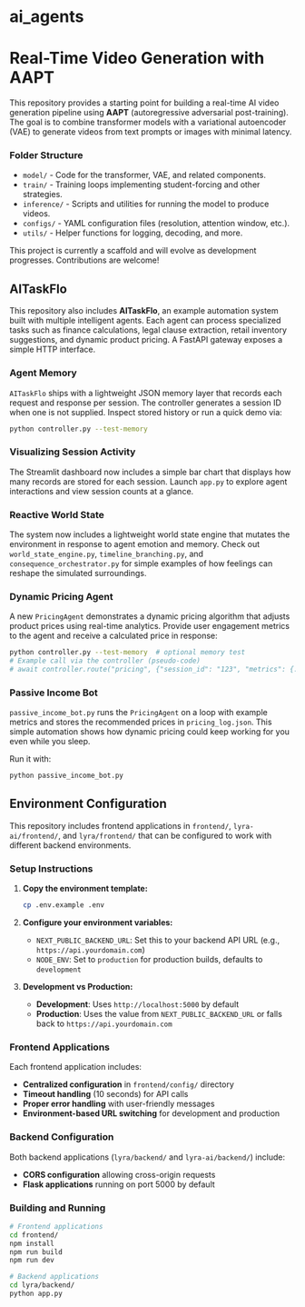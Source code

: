 # ai_agents

# Real-Time Video Generation with AAPT

This repository provides a starting point for building a real-time AI video generation pipeline using **AAPT** (autoregressive adversarial post-training). The goal is to combine transformer models with a variational autoencoder (VAE) to generate videos from text prompts or images with minimal latency.

### Folder Structure

- `model/` - Code for the transformer, VAE, and related components.
- `train/` - Training loops implementing student-forcing and other strategies.
- `inference/` - Scripts and utilities for running the model to produce videos.
- `configs/` - YAML configuration files (resolution, attention window, etc.).
- `utils/` - Helper functions for logging, decoding, and more.

This project is currently a scaffold and will evolve as development progresses. Contributions are welcome!

## AITaskFlo

This repository also includes **AITaskFlo**, an example automation system built with multiple intelligent agents. Each agent can process specialized tasks such as finance calculations, legal clause extraction, retail inventory suggestions, and dynamic product pricing. A FastAPI gateway exposes a simple HTTP interface.

### Agent Memory

`AITaskFlo` ships with a lightweight JSON memory layer that records each
request and response per session. The controller generates a session ID
when one is not supplied. Inspect stored history or run a quick demo via:

```bash
python controller.py --test-memory
```

### Visualizing Session Activity

The Streamlit dashboard now includes a simple bar chart that displays how many
records are stored for each session. Launch `app.py` to explore agent interactions
and view session counts at a glance.

### Reactive World State

The system now includes a lightweight world state engine that mutates the
environment in response to agent emotion and memory. Check out
`world_state_engine.py`, `timeline_branching.py`, and
`consequence_orchestrator.py` for simple examples of how feelings can reshape
the simulated surroundings.

### Dynamic Pricing Agent

A new `PricingAgent` demonstrates a dynamic pricing algorithm that adjusts
product prices using real-time analytics. Provide user engagement metrics to the
agent and receive a calculated price in response:

```bash
python controller.py --test-memory  # optional memory test
# Example call via the controller (pseudo-code)
# await controller.route("pricing", {"session_id": "123", "metrics": {...}})
```

### Passive Income Bot

`passive_income_bot.py` runs the `PricingAgent` on a loop with example metrics
and stores the recommended prices in `pricing_log.json`. This simple automation
shows how dynamic pricing could keep working for you even while you sleep.

Run it with:

```bash
python passive_income_bot.py
```

## Environment Configuration

This repository includes frontend applications in `frontend/`, `lyra-ai/frontend/`, and `lyra/frontend/` that can be configured to work with different backend environments.

### Setup Instructions

1. **Copy the environment template:**
   ```bash
   cp .env.example .env
   ```

2. **Configure your environment variables:**
   - `NEXT_PUBLIC_BACKEND_URL`: Set this to your backend API URL (e.g., `https://api.yourdomain.com`)
   - `NODE_ENV`: Set to `production` for production builds, defaults to `development`

3. **Development vs Production:**
   - **Development**: Uses `http://localhost:5000` by default
   - **Production**: Uses the value from `NEXT_PUBLIC_BACKEND_URL` or falls back to `https://api.yourdomain.com`

### Frontend Applications

Each frontend application includes:
- **Centralized configuration** in `frontend/config/` directory
- **Timeout handling** (10 seconds) for API calls  
- **Proper error handling** with user-friendly messages
- **Environment-based URL switching** for development and production

### Backend Configuration

Both backend applications (`lyra/backend/` and `lyra-ai/backend/`) include:
- **CORS configuration** allowing cross-origin requests
- **Flask applications** running on port 5000 by default

### Building and Running

```bash
# Frontend applications
cd frontend/
npm install
npm run build
npm run dev

# Backend applications  
cd lyra/backend/
python app.py
```
